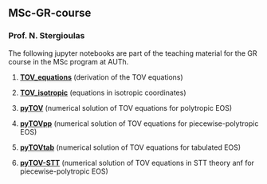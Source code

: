 ## MSc-GR-course
### Prof. N. Stergioulas

The following jupyter notebooks are part of the teaching material for the GR course in the MSc program at AUTh.

1. [**TOV_equations**](https://github.com/niksterg/MSc-GR-course/blob/master/TOV_equations.ipynb) (derivation of the TOV equations)

2. [**TOV_isotropic**](https://github.com/niksterg/MSc-GR-course/blob/master/TOV_isotropic.ipynb) (equations in isotropic coordinates)

3. [**pyTOV**](https://github.com/niksterg/pyTOV) (numerical solution of TOV equations for polytropic EOS)

4. [**pyTOVpp**](https://github.com/niksterg/pyTOVpp) (numerical solution of TOV equations for piecewise-polytropic EOS)

5. [**pyTOVtab**](https://github.com/niksterg/pyTOVtab) (numerical solution of TOV equations for tabulated EOS)

6. [**pyTOV-STT**](https://github.com/niksterg/pyTOV-STT) (numerical solution of TOV equations in STT theory anf for piecewise-polytropic EOS)



